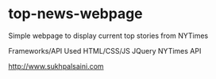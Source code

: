 # top-news-webpage
Simple webpage to display current top stories from NYTimes 

Frameworks/API Used
HTML/CSS/JS
JQuery
NYTimes API

http://www.sukhpalsaini.com

